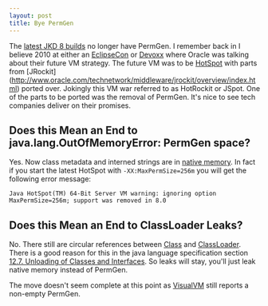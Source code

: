 ```yaml
---
layout: post
title: Bye PermGen
---
```

The [latest JKD 8 builds](http://download.java.net/jdk8/changes/jdk8-b58.html) no longer have PermGen. I remember back in I believe 2010 at either an [EclipseCon](http://www.eclipsecon.org/) or [Devoxx](http://www.devoxx.com/) where Oracle was talking about their future VM strategy. The future VM was to be [HotSpot](http://www.oracle.com/technetwork/java/javase/tech/index-jsp-136373.html) with parts from [JRockit] (http://www.oracle.com/technetwork/middleware/jrockit/overview/index.html) ported over. Jokingly this VM war referred to as HotRockit or JSpot. One of the parts to be ported was the removal of PermGen. It's nice to see tech companies deliver on their promises.

Does this Mean an End to java.lang.OutOfMemoryError: PermGen space?
-------------------------------------------------------------------
Yes. Now class metadata and interned strings are in [native memory](http://bugs.sun.com/bugdatabase/view_bug.do?bug_id=6962931). In fact if you start the latest HotSpot with <code>-XX:MaxPermSize=256m</code> you will get the following error message:

    Java HotSpot(TM) 64-Bit Server VM warning: ignoring option MaxPermSize=256m; support was removed in 8.0

Does this Mean an End to ClassLoader Leaks?
-------------------------------------------
No. There still are circular references between [Class](http://docs.oracle.com/javase/7/docs/api/java/lang/Class.html) and [ClassLoader](http://docs.oracle.com/javase/7/docs/api/java/lang/ClassLoader.html). There is a good reason for this in the java language specification section [12.7. Unloading of Classes and Interfaces](http://docs.oracle.com/javase/specs/jls/se7/html/jls-12.html#jls-12.7). So leaks will stay, you'll just leak native memory instead of PermGen.

The move doesn't seem complete at this point as [VisualVM](http://visualvm.java.net/) still reports a non-empty PermGen.
